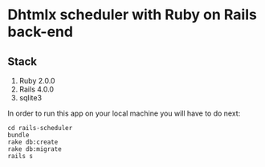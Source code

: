 Dhtmlx scheduler with Ruby on Rails back-end
===========================

Stack
---------------------------
1. Ruby 2.0.0
2. Rails 4.0.0
3. sqlite3

In order to run this app on your local machine you will have to do next:

    cd rails-scheduler
    bundle
    rake db:create
    rake db:migrate
    rails s
